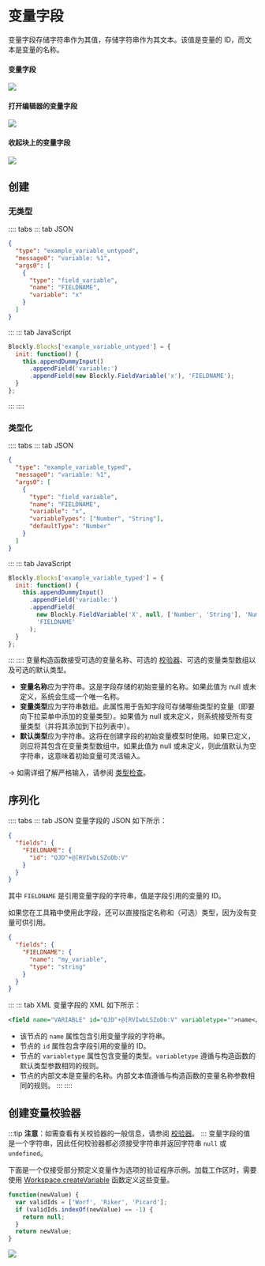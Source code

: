 # 变量字段 

变量字段存储字符串作为其值，存储字符串作为其文本。该值是变量的 ID，而文本是变量的名称。

#### 变量字段

![](./variable/on_block.png)

#### 打开编辑器的变量字段

![](./variable/with_editor.png)

#### 收起块上的变量字段

![](./variable/collapsed.png)

## 创建

### 无类型

:::: tabs
::: tab JSON

```json
{
  "type": "example_variable_untyped",
  "message0": "variable: %1",
  "args0": [
    {
      "type": "field_variable",
      "name": "FIELDNAME",
      "variable": "x"
    }
  ]
}
```

:::
::: tab JavaScript

```javascript
Blockly.Blocks['example_variable_untyped'] = {
  init: function() {
    this.appendDummyInput()
      .appendField('variable:')
      .appendField(new Blockly.FieldVariable('x'), 'FIELDNAME');
  }
};
```

:::
::::

### 类型化

:::: tabs
::: tab JSON

```json
{
  "type": "example_variable_typed",
  "message0": "variable: %1",
  "args0": [
    {
      "type": "field_variable",
      "name": "FIELDNAME",
      "variable": "x",
      "variableTypes": ["Number", "String"],
      "defaultType": "Number"
    }
  ]
}
```

:::
::: tab JavaScript

```javascript
Blockly.Blocks['example_variable_typed'] = {
  init: function() {
    this.appendDummyInput()
      .appendField('variable:')
      .appendField(
        new Blockly.FieldVariable('X', null, ['Number', 'String'], 'Number'),
        'FIELDNAME'
      );
  }
};
```

:::
::::
变量构造函数接受可选的变量名称、可选的 [校验器](#创建变量校验器)、可选的变量类型数组以及可选的默认类型。

- **变量名称**应为字符串。这是字段存储的初始变量的名称。如果此值为 null 或未定义，系统会生成一个唯一名称。
- **变量类型**应为字符串数组。此属性用于告知字段可存储哪些类型的变量（即要向下拉菜单中添加的变量类型）。如果值为 null 或未定义，则系统接受所有变量类型（并将其添加到下拉列表中）。
- **默认类型**应为字符串。这将在创建字段的初始变量模型时使用。如果已定义，则应将其包含在变量类型数组中。如果此值为 null 或未定义，则此值默认为空字符串，这意味着初始变量可灵活输入。

→ 如需详细了解严格输入，请参阅 [类型检查](/guides/create-custom-blocks/type-checks)。

## 序列化

:::: tabs
::: tab JSON
变量字段的 JSON 如下所示：

```json
{
  "fields": {
    "FIELDNAME": {
      "id": "QJD^+@[RVIwbLSZoDb:V"
    }
  }
}
```

其中 `FIELDNAME` 是引用变量字段的字符串，值是字段引用的变量的 ID。

如果您在工具箱中使用此字段，还可以直接指定名称和（可选）类型，因为没有变量可供引用。

```json
{
  "fields": {
    "FIELDNAME": {
      "name": "my_variable",
      "type": "string"
    }
  }
}
```

:::
::: tab XML
变量字段的 XML 如下所示：

```xml
<field name="VARIABLE" id="QJD^+@[RVIwbLSZoDb:V" variabletype="">name</field>
```

- 该节点的 `name` 属性包含引用变量字段的字符串。
- 节点的 `id` 属性包含字段引用的变量的 ID。
- 节点的 `variabletype` 属性包含变量的类型。`variabletype` 遵循与构造函数的默认类型参数相同的规则。
- 节点的内部文本是变量的名称。内部文本值遵循与构造函数的变量名称参数相同的规则。
:::
::::

## 创建变量校验器

:::tip
**注意**：如需查看有关校验器的一般信息，请参阅 [校验器](/guides/create-custom-blocks/fields/validators)。
:::
变量字段的值是一个字符串，因此任何校验器都必须接受字符串并返回字符串 `null` 或 `undefined`。

下面是一个仅接受部分预定义变量作为选项的验证程序示例。加载工作区时，需要使用 [Workspace.createVariable](https://developers.google.com/blockly/reference/js/Blockly.Workspace#createVariable) 函数定义这些变量。

```javascript
function(newValue) {
  var validIds = ['Worf', 'Riker', 'Picard'];
  if (validIds.indexOf(newValue) == -1) {
    return null;
  }
  return newValue;
}
```

![](./variable/validator.gif)
